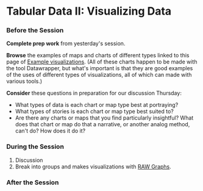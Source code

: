 # Tabular Data II: Visualizing Data 

### Before the Session

**Complete prep work** from yesterday's session.  

**Browse** the examples of maps and charts of different types linked to this page of [Example visualizations](https://academy.datawrapper.de/category/178-example-charts-maps). (All of these charts happen to be made with the tool Datawrapper, but what's important is that they are good examples of the uses of different types of visualizations, all of which can made with various tools.)  

**Consider** these questions in preparation for our discussion Thursday:
* What types of data is each chart or map type best at portraying?  
* What types of stories is each chart or map type best suited to?
* Are there any charts or maps that you find particularly insightful? What does that chart or map do that a narrative, or another analog method, can't do? How does it do it?

### During the Session

1. Discussion
2. Break into groups and makes visualizations with [RAW Graphs](https://rawgraphs.io/).

### After the Session
